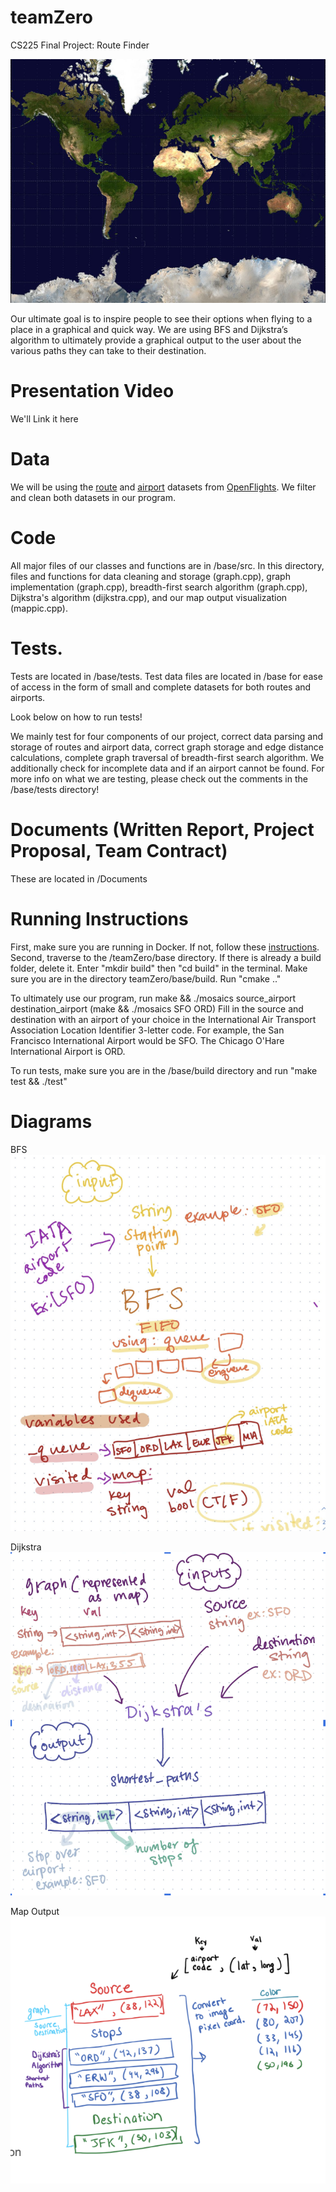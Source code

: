# teamZero
CS225 Final Project: Route Finder

![World_map_political_ISO](/base/globe.png)

Our ultimate goal is to inspire people to see their options when flying to a place in a graphical and quick way. We are using BFS and Dijkstra’s algorithm to ultimately provide a graphical output to the user about the various paths they can take to their destination.

# Presentation Video
We'll Link it here

# Data
We will be using the [route](https://openflights.org/data.html#route) and [airport](https://openflights.org/data.html#airport) datasets from [OpenFlights](https://openflights.org). We filter and clean both datasets in our program.

# Code
All major files of our classes and functions are in /base/src. In this directory, files and functions for data cleaning and storage (graph.cpp), graph implementation (graph.cpp), breadth-first search algorithm (graph.cpp), Dijkstra's algorithm (dijkstra.cpp), and our map output visualization (mappic.cpp).

# Tests.
Tests are located in /base/tests. Test data files are located in /base for ease of access in the form of small and complete datasets for both routes and airports.

Look below on how to run tests!

We mainly test for four components of our project, correct data parsing and storage of routes and airport data, correct graph storage and edge distance calculations, complete graph traversal of breadth-first search algorithm. We additionally check for incomplete data and if an airport cannot be found. For more info on what we are testing, please check out the comments in the /base/tests directory!

# Documents (Written Report, Project Proposal, Team Contract)
These are located in /Documents

# Running Instructions
First, make sure you are running in Docker. If not, follow these [instructions](https://courses.engr.illinois.edu/cs225/fa2022/resources/own-machine/). Second, traverse to the /teamZero/base directory. If there is already a build folder, delete it. Enter "mkdir build" then "cd build" in the terminal. Make sure you are in the directory teamZero/base/build. Run "cmake .." 

To ultimately use our program, run make && ./mosaics source_airport destination_airport (make && ./mosaics SFO ORD) Fill in the source and destination with an airport of your choice in the International Air Transport Association Location Identifier 3-letter code. For example, the San Francisco International Airport would be SFO. The Chicago O'Hare International Airport is ORD.

To run tests, make sure you are in the /base/build directory and run "make test && ./test"

# Diagrams

BFS
![map](/Documents/BFS.png)

Dijkstra
![map](/Documents/dijkstra.png)

Map Output
![map](/Documents/mapoutput.png)

